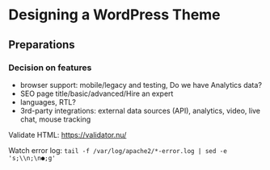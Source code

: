 # Designing a WordPress Theme

## Preparations

### Decision on features

- browser support: mobile/legacy and testing, Do we have Analytics data?
- SEO page title/basic/advanced/Hire an expert
- languages, RTL?
- 3rd-party integrations: external data sources (API), analytics, video, live chat, mouse tracking


Validate HTML: https://validator.nu/

Watch error log: `tail -f /var/log/apache2/*-error.log | sed -e 's;\\n;\n●;g'`
